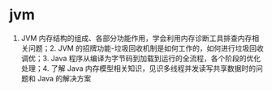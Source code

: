 # jvm
1. JVM 内存结构的组成、各部分功能作用，学会利用内存诊断工具排查内存相关问题；2. JVM 的招牌功能-垃圾回收机制是如何工作的，如何进行垃圾回收调优；3. Java 程序从编译为字节码到加载到运行的全流程，各个阶段的优化处理；4. 了解 Java 内存模型相关知识，见识多线程并发读写共享数据时的问题和 Java 的解决方案
